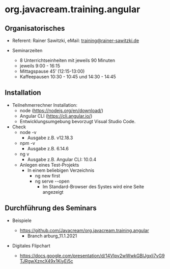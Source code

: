 # org.javacream.training.angular

## Organisatorisches

* Referent: Rainer Sawitzki, eMail: training@rainer-sawitzki.de

* Seminarzeiten
  * 8 Unterrichtseinheiten mit jeweils 90 Minuten
  * jeweils 9:00 - 16:15
  * Mittagspause 45’ (12:15-13:00)
  * Kaffeepausen 10:30 - 10:45 und 14:30 - 14:45

## Installation

* Teilnehmerrechner Installation: 
  * node (https://nodejs.org/en/download/)
  * Angular CLI (https://cli.angular.io/)
  * Entwicklungsumgebung bevorzugt Visual Studio Code. 
* Check
  * node -v
    * Ausgabe z.B. v12.18.3
  * npm -v 
    * Ausgabe z.B. 6.14.6
  * ng v
    * Ausgabe z.B. Angular CLI: 10.0.4
  * Anlegen eines Test-Projekts 
    * In einem beliebigen Verzeichnis  
      * ng new first
      * ng serve --open
        * Im Standard-Browser des Systes wird eine Seite angezeigt

## Durchführung des Seminars

* Beispiele
  * https://github.com/Javacream/org.javacream.training.angular
    * Branch arburg_11.1.2021

* Digitales Flipchart
  * https://docs.google.com/presentation/d/14VIpv2wWwkGBlJgxli7vG9TJRgwXzncX49x1KiyEj5c

